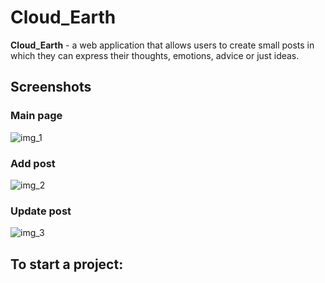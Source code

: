 # Cloud_Earth

**Cloud_Earth** - a web application that allows users to create small posts in which they can express their thoughts, emotions, advice or just ideas.

## Screenshots
### Main page
![img_1](https://imagizer.imageshack.com/img923/1201/aeoswF.png)
### Add post
![img_2](https://imagizer.imageshack.com/img922/3876/fjYRwt.png)
### Update post
![img_3](https://imagizer.imageshack.com/img924/4114/mGeocZ.png)


## To start a project:

<npm i yarn >
<yarn install >
<yarn start >